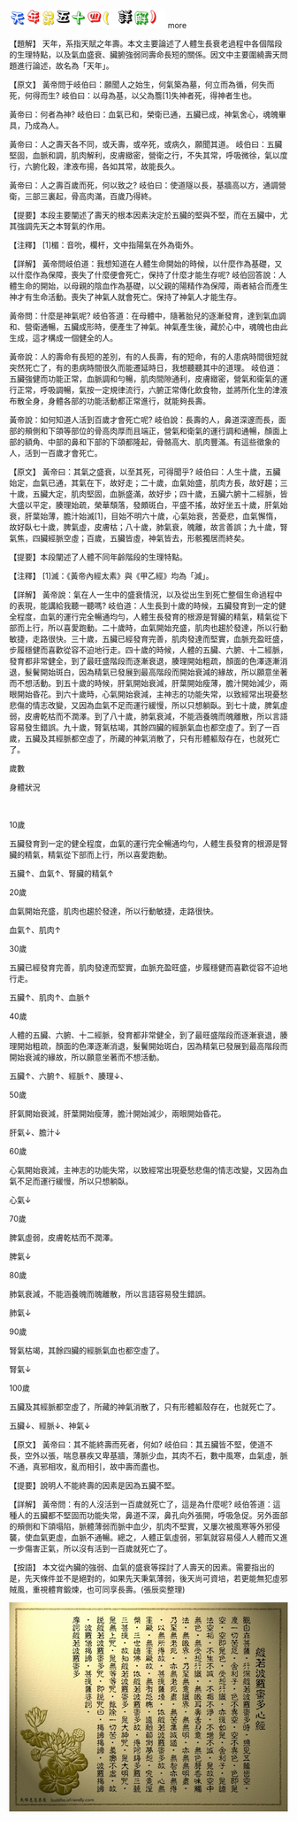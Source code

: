 


![54_天年第五十四(詳解).gif](images/4a6528d8c0d41.gif)
 more 


【題解】
天年，系指天賦之年壽。本文主要論述了人體生長衰老過程中各個階段的生理特點，以及氣血盛衰、臟腑強弱同壽命長短的關係。因文中主要圍繞壽天問題進行論述，故名為「天年」。


【原文】
黃帝問于岐伯曰：願聞人之始生，何氣築為墓，何立而為循，何失而死，何得而生?
岐伯曰：以母為基，以父為簷[1]失神者死，得神者生也。


黃帝曰：何者為神?
岐伯曰：血氣已和，榮衛已通，五臟已成，神氣舍心，魂魄畢具，乃成為人。


黃帝曰：人之壽天各不同，或夭壽，或卒死，或病久，願聞其道。
岐伯曰：五臟堅固，血脈和調，肌肉解利，皮膚緻密，營衛之行，不失其常，呼吸微徐，氣以度行，六腑化穀，津液布揚，各如其常，故能長久。


黃帝曰：人之壽百歲而死，何以致之?
岐伯曰：使道隧以長，基牆高以方，通調營衛，三部三裏起，骨高肉滿，百歲乃得終。


【提要】本段主要闡述了壽天的根本因素決定於五臟的堅與不堅，而在五臟中，尤其強調先天之本腎氣的作用。


【注釋】
[1]楣：音吮，欄杆，文中指陽氣在外為衛外。


【詳解】
黃帝問岐伯道：我想知道在人體生命開始的時候，以什麼作為基礎，又以什麼作為保障，喪失了什麼便會死亡，保持了什麼才能生存呢?
岐伯回答說：人體生命的開始，以母親的陰血作為基礎，以父親的陽精作為保障，兩者結合而產生神才有生命活動。喪失了神氣人就會死亡。保持了神氣人才能生存。


黃帝問：什麼是神氣呢?
岐伯答道：在母體中，隨著胎兒的逐漸發育，達到氣血調和、營衛通暢，五臟成形時，便產生了神氣。神氣產生後，藏於心中，魂魄也由此生成，這才構成一個健全的人。


黃帝說：人的壽命有長短的差別，有的人長壽，有的短命，有的人患病時間很短就突然死亡了，有的患病時間很久而能遷延時日，我想聽聽其中的道理。
岐伯道：五臟強健而功能正常，血脈調和勻暢，肌肉間隙通利，皮膚緻密，營氣和衛氣的運行正常，呼吸調暢，氣按一定規律流行，六腑正常傳化飲食物，並將所化生的津液布散全身，身體各部的功能活動都正常進行，就能夠長壽。


黃帝說：如何知道人活到百歲才會死亡呢?
岐伯說：長壽的人，鼻道深邃而長，面部的頰側和下頜等部位的骨高肉厚而且端正，營氣和衛氣的運行調和通暢，顏面上部的額角、中部的鼻和下部的下頜都隆起，骨骼高大、肌肉豐滿。有這些徵象的人，活到一百歲才會死亡。


【原文】
黃帝曰：其氣之盛衰，以至其死，可得聞乎?
岐伯曰：人生十歲，五臟始定，血氣已通，其氣在下，故好走；二十歲，血氣始盛，肌肉方長，故好趨；三十歲，五臟大定，肌肉堅固，血脈盛滿，故好步；四十歲，五臟六腑十二經脈，皆大盛以平定，腠理始疏，榮華頹落，發頗斑白，平盛不搖，故好坐五十歲，肝氣始衰，肝葉始薄，膽汁始滅[1]，目始不明六十歲，心氣始衰，苦憂悲，血氣懈惰，故好臥七十歲，脾氣虛，皮膚枯；八十歲，肺氣衰，魄離，故言善誤；九十歲，腎氣焦，四臟經脈空虛；百歲，五臟皆虛，神氣皆去，形骸獨居而終矣。


【提要】本段闡述了人體不同年齡階段的生理特點。


【注釋】
[1]滅：《黃帝內經太素》與《甲乙經》均為「減」。


【詳解】
黃帝說：氣在人一生中的盛衰情況，以及從出生到死亡整個生命過程中的表現，能講給我聽一聽嗎?
岐伯道：人生長到十歲的時候，五臟發育到一定的健全程度，血氣的運行完全暢通均勻，人體生長發育的根源是腎臟的精氣，精氣從下部而上行，所以喜愛跑動。二十歲時，血氣開始充盛，肌肉也趨於發達，所以行動敏捷，走路很快。三十歲，五臟已經發育完善，肌肉發達而堅實，血脈充盈旺盛，步履穩健而喜歡從容不迫地行走。四十歲的時候，人體的五臟、六腑、十二經脈，發育都非常健全，到了最旺盛階段而逐漸衰退，腠理開始粗疏，顏面的色澤逐漸消退，髮鬢開始斑白，因為精氣已發展到最高階段而開始衰減的緣故，所以願意坐著而不想活動。到五十歲的時候，肝氣開始衰減，肝葉開始瘦薄，膽汁開始減少，兩眼開始昏花。到六十歲時，心氣開始衰減，主神志的功能失常，以致經常出現憂愁悲傷的情志改變，又因為血氣不足而運行緩慢，所以只想躺臥。到七十歲，脾氣虛弱，皮膚乾枯而不潤澤。到了八十歲，肺氣衰減，不能涵養魄而魄離散，所以言語容易發生錯誤。九十歲，腎氣枯竭，其餘四臟的經脈氣血也都空虛了。到了一百歲，五臟及其經脈都空虛了，所藏的神氣消散了，只有形體軀殼存在，也就死亡了。


歲數


身體狀況


　


10歲


五臟發育到一定的健全程度，血氣的運行完全暢通均勻，人體生長發育的根源是腎臟的精氣，精氣從下部而上行，所以喜愛跑動。


五臟↑、血氣↑、腎臟的精氣↑


20歲


血氣開始充盛，肌肉也趨於發達，所以行動敏捷，走路很快。


血氣↑、肌肉↑


30歲


五臟已經發育完善，肌肉發達而堅實，血脈充盈旺盛，步履穩健而喜歡從容不迫地行走。


五臟↑、肌肉↑、血脈↑


40歲


人體的五臟、六腑、十二經脈，發育都非常健全，到了最旺盛階段而逐漸衰退，腠理開始粗疏，顏面的色澤逐漸消退，髮鬢開始斑白，因為精氣已發展到最高階段而開始衰減的緣故，所以願意坐著而不想活動。


五臟↑、六腑↑、經脈↑、腠理↓、


50歲


肝氣開始衰減，肝葉開始瘦薄，膽汁開始減少，兩眼開始昏花。


肝氣↓、膽汁↓


60歲


心氣開始衰減，主神志的功能失常，以致經常出現憂愁悲傷的情志改變，又因為血氣不足而運行緩慢，所以只想躺臥。


心氣↓


70歲


脾氣虛弱，皮膚乾枯而不潤澤。


脾氣↓


80歲


肺氣衰減，不能涵養魄而魄離散，所以言語容易發生錯誤。


肺氣↓


90歲


腎氣枯竭，其餘四臟的經脈氣血也都空虛了。


腎氣↓


100歲


五臟及其經脈都空虛了，所藏的神氣消散了，只有形體軀殼存在，也就死亡了。


五臟↓、經脈↓、神氣↓


【原文】
黃帝曰：其不能終壽而死者，何如?
岐伯曰：其五臟皆不堅，使道不長，空外以張，喘息暴疾又卑基牆，薄脈少血，其肉不石，數中風寒，血氣虛，脈不通，真邪相攻，亂而相引，故中壽而盡也。


【提要】說明人不能終壽的因素是因為五臟不堅。


【詳解】
黃帝問：有的人沒活到一百歲就死亡了，這是為什麼呢?
岐伯答道：這種人的五臟都不堅固而功能失常，鼻道不深，鼻孔向外張開，呼吸急促。另外面部的頰側和下頜塌陷，脈體薄弱而脈中血少，肌肉不堅實，又屢次被風寒等外邪侵襲，使血氣更虛，血脈不通暢。總之，人體正氣虛弱，邪氣就容易侵人人體而又進一步傷害正氣，所以沒有活到一百歲就死亡了。


【按語】
本文從內臟的強弱、血氣的盛衰等探討了人壽天的因素。需要指出的是，先天條件並不是絕對的，如果先天秉氣薄弱，後天尚可資培，若更能無犯虛邪賊風，重視體育鍛煉，也可同享長壽。(張辰奕整理)


![A23](images/3741472642_7a05e50dbb_o.jpg)
